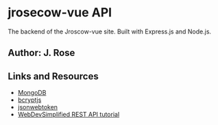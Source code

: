 # jrosecow-vue API

The backend of the Jroscow-vue site.
Built with Express.js and Node.js.

## Author: J. Rose

## Links and Resources

- [MongoDB](https://www.mongodb.com/)
- [bcryptjs](https://www.npmjs.com/package/bcryptjs)
- [jsonwebtoken](https://www.npmjs.com/package/jsonwebtoken)
- [WebDevSimplified REST API tutorial](https://youtu.be/fgTGADljAeg)
